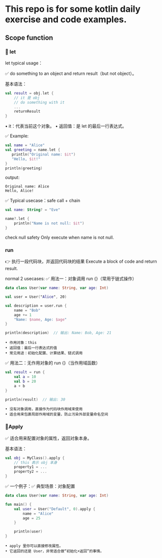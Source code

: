 # This repo is for some kotlin daily exercise and code examples. 

## Scope function

### 🌟 let 

let typical usage：

✅ do something to an object and return result（but not object）。

基本语法：
```kotlin
val result = obj.let {
    // it 是 obj
    // do something with it
    ...
    returnResult
}
```
• it：代表当前这个对象。
• 返回值：是 let 的最后一行表达式。

✅ Example:
 ```kotlin
val name = "Alice"
val greeting = name.let {
    println("Original name: $it")
    "Hello, $it!"
}
println(greeting)
```
output:
```
Original name: Alice
Hello, Alice!
```
✅ Typical usecase：safe call + chain
```kotlin
val name: String? = "Eve"

name?.let {
    println("Name is not null: $it")
}
```
check null safety
Only execute when name is not null.



### run
👉 执行一段代码块，并返回代码块的结果
Execute a block of code and return result.

normal 2 usecases:
✅ 用法一：对象调用 run {}（常用于链式操作）
```kotlin
data class User(var name: String, var age: Int)

val user = User("Alice", 20)

val description = user.run {
    name = "Bob"
    age += 1
    "Name: $name, Age: $age"
}

println(description)  // 输出: Name: Bob, Age: 21
```
	• 作用对象：this
	• 返回值：最后一行表达式的值
	• 常见用途：初始化配置、计算结果、链式调用

✅ 用法二：无作用对象的 run {}（当作用域函数）
```kotlin
val result = run {
    val a = 10
    val b = 20
    a + b
}

println(result)  // 输出: 30
```
	• 没有对象调用，直接作为代码块作用域来使用
	• 适合用来包裹局部作用域的变量，防止污染外部变量命名空间

 ### 🔧Apply
 
✅ 适合用来配置对象的属性，返回对象本身。

基本语法：
```kotlin
val obj = MyClass().apply {
    // this 表示 obj 本身
    property1 = ...
    property2 = ...
}
```
✅ 一个例子：✅ 典型场景：对象配置
```kotlin
data class User(var name: String, var age: Int)

fun main() {
    val user = User("Default", 0).apply {
        name = "Alice"
        age = 25
    }

    println(user)
}
```
	• apply 里你可以直接修改属性。
	• 它返回的还是 User，非常适合做“初始化+返回”的事情。





























































































